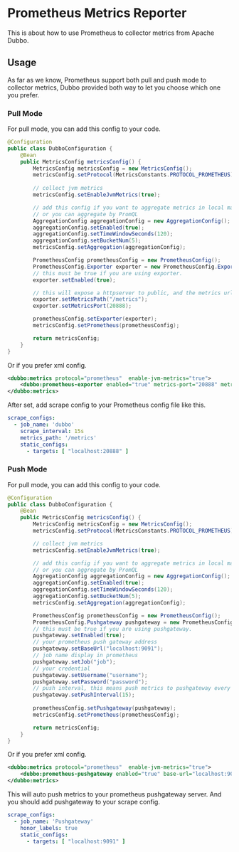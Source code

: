 # Prometheus Metrics Reporter

This is about how to use Prometheus to collector metrics from Apache Dubbo.

## Usage

As far as we know, Prometheus support both pull and push mode to collector metrics, Dubbo provided both way to let you 
choose which one you prefer.

### Pull Mode

For pull mode, you can add this config to your code.

```java
@Configuration
public class DubboConfiguration {
    @Bean
    public MetricsConfig metricsConfig() {
        MetricsConfig metricsConfig = new MetricsConfig();
        metricsConfig.setProtocol(MetricsConstants.PROTOCOL_PROMETHEUS);
        
        // collect jvm metrics
        metricsConfig.setEnableJvmMetrics(true);

        // add this config if you want to aggregate metrics in local machine.
        // or you can aggregate by PromQL
        AggregationConfig aggregationConfig = new AggregationConfig();
        aggregationConfig.setEnabled(true);
        aggregationConfig.setTimeWindowSeconds(120);
        aggregationConfig.setBucketNum(5);
        metricsConfig.setAggregation(aggregationConfig);

        PrometheusConfig prometheusConfig = new PrometheusConfig();
        PrometheusConfig.Exporter exporter = new PrometheusConfig.Exporter();
        // this must be true if you are using exporter.
        exporter.setEnabled(true);

        // this will expose a httpserver to public, and the metrics url is http://localhost:20888/metrics.
        exporter.setMetricsPath("/metrics");
        exporter.setMetricsPort(20888);

        prometheusConfig.setExporter(exporter);
        metricsConfig.setPrometheus(prometheusConfig);

        return metricsConfig;
    }
}
```

Or if you prefer xml config.

```xml
<dubbo:metrics protocol="prometheus"  enable-jvm-metrics="true">
    <dubbo:prometheus-exporter enabled="true" metrics-port="20888" metrics-path="/metrics" />
</dubbo:metrics>
```

After set, add scrape config to your Prometheus config file like this.

```yaml
scrape_configs:
  - job_name: 'dubbo'
    scrape_interval: 15s
    metrics_path: '/metrics'
    static_configs:
      - targets: [ "localhost:20888" ]
```

### Push Mode

For pull mode, you can add this config to your code.

```java
@Configuration
public class DubboConfiguration {
    @Bean
    public MetricsConfig metricsConfig() {
        MetricsConfig metricsConfig = new MetricsConfig();
        metricsConfig.setProtocol(MetricsConstants.PROTOCOL_PROMETHEUS);

        // collect jvm metrics
        metricsConfig.setEnableJvmMetrics(true);

        // add this config if you want to aggregate metrics in local machine.
        // or you can aggregate by PromQL
        AggregationConfig aggregationConfig = new AggregationConfig();
        aggregationConfig.setEnabled(true);
        aggregationConfig.setTimeWindowSeconds(120);
        aggregationConfig.setBucketNum(5);
        metricsConfig.setAggregation(aggregationConfig);

        PrometheusConfig prometheusConfig = new PrometheusConfig();
        PrometheusConfig.Pushgateway pushgateway = new PrometheusConfig.Pushgateway();
        // this must be true if you are using pushgateway.
        pushgateway.setEnabled(true);
        // your prometheus push gateway address
        pushgateway.setBaseUrl("localhost:9091");
        // job name display in prometheus
        pushgateway.setJob("job");
        // your credential
        pushgateway.setUsername("username");
        pushgateway.setPassword("password");
        // push interval, this means push metrics to pushgateway every 15 seconds
        pushgateway.setPushInterval(15);
        
        prometheusConfig.setPushgateway(pushgateway);
        metricsConfig.setPrometheus(prometheusConfig);

        return metricsConfig;
    }
}
```

Or if you prefer xml config.

```xml
<dubbo:metrics protocol="prometheus"  enable-jvm-metrics="true">
    <dubbo:prometheus-pushgateway enabled="true" base-url="localhost:9091" push-interval="30" username="username" password="password" job="job" />
</dubbo:metrics>
```

This will auto push metrics to your prometheus pushgateway server.
And you should add pushgateway to your scrape config.

```yaml
scrape_configs:
  - job_name: 'Pushgateway'
    honor_labels: true
    static_configs:
      - targets: [ "localhost:9091" ]
```
